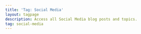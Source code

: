 ```yaml
---
title: 'Tag: Social Media'
layout: tagpage
description: Access all Social Media blog posts and topics.
tag: social-media
---
```

